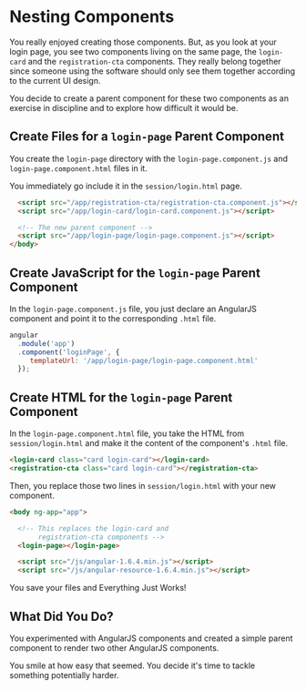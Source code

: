 # Nesting Components

You really enjoyed creating those components. But, as
you look at your login page, you see two components
living on the same page, the `login-card` and the
`registration-cta` components. They really belong
together since someone using the software should only
see them together according to the current UI design.

You decide to create a parent component for these two
components as an exercise in discipline and to explore
how difficult it would be.

## Create Files for a `login-page` Parent Component

You create the `login-page` directory with the
`login-page.component.js` and
`login-page.component.html` files in it.

You immediately go include it in the
`session/login.html` page.

```html
  <script src="/app/registration-cta/registration-cta.component.js"></script>
  <script src="/app/login-card/login-card.component.js"></script>

  <!-- The new parent component -->
  <script src="/app/login-page/login-page.component.js"></script>
</body>
```

## Create JavaScript for the `login-page` Parent Component

In the `login-page.component.js` file, you just
declare an AngularJS component and point it to the
corresponding `.html` file.

```javascript
angular
  .module('app')
  .component('loginPage', {
     templateUrl: '/app/login-page/login-page.component.html'
  });
```

## Create HTML for the `login-page` Parent Component

In the `login-page.component.html` file, you take the
HTML from `session/login.html` and make it the content
of the component's `.html` file.

```html
<login-card class="card login-card"></login-card>
<registration-cta class="card login-card"></registration-cta>
```

Then, you replace those two lines in
`session/login.html` with your new component.

```html
<body ng-app="app">

  <!-- This replaces the login-card and
       registration-cta components -->
  <login-page></login-page>

  <script src="/js/angular-1.6.4.min.js"></script>
  <script src="/js/angular-resource-1.6.4.min.js"></script>
```

You save your files and Everything Just Works!

## What Did You Do?

You experimented with AngularJS components and created
a simple parent component to render two other
AngularJS components.

You smile at how easy that seemed. You decide it's
time to tackle something potentially harder.
